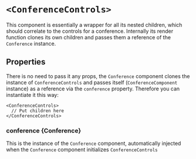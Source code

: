 # `<ConferenceControls>`

This component is essentially a wrapper for all its nested children,
which should correlate to the controls for a conference. Internally its
render function clones its own children and passes them a reference of the
`Conference` instance.

## Properties

There is no need to pass it any props, the `Conference` component
clones the instance of `ConferenceControls` and passes itself
(`ConferenceComponent` instance) as a reference via the `conference`
property. Therefore you can instantiate it this way:

```
<ConferenceControls>
  // Put children here
</ConferenceControls>
```
### conference {Conference}

This is the instance of the `Conference` component, automatically
injected when the `Conference` component initializes `ConferenceControls`
